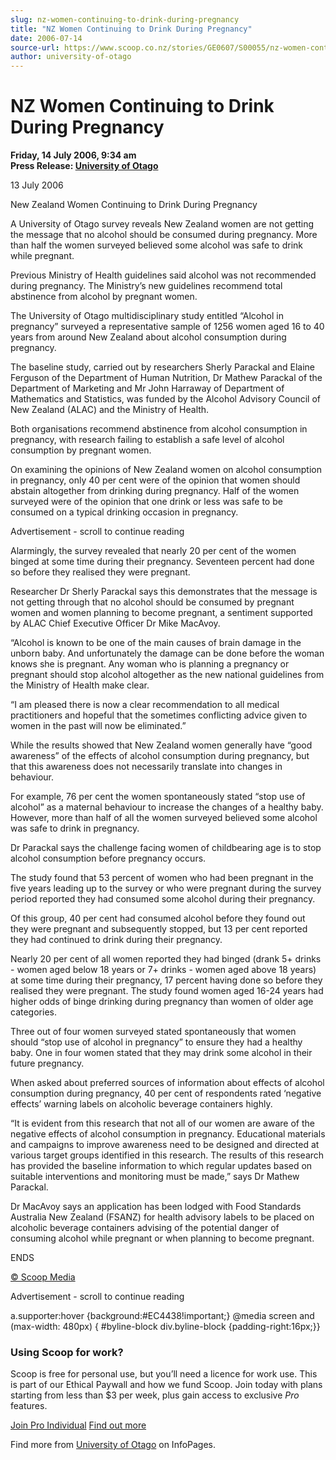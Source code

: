 ```yaml
---
slug: nz-women-continuing-to-drink-during-pregnancy
title: "NZ Women Continuing to Drink During Pregnancy"
date: 2006-07-14
source-url: https://www.scoop.co.nz/stories/GE0607/S00055/nz-women-continuing-to-drink-during-pregnancy.htm
author: university-of-otago
---
```

NZ Women Continuing to Drink During Pregnancy
=============================================

**Friday, 14 July 2006, 9:34 am**  
**Press Release: [University of Otago](https://info.scoop.co.nz/University_of_Otago)**

13 July 2006

  
New Zealand Women Continuing to Drink During Pregnancy

A University of Otago survey reveals New Zealand women are not getting the message that no alcohol should be consumed during pregnancy. More than half the women surveyed believed some alcohol was safe to drink while pregnant.

Previous Ministry of Health guidelines said alcohol was not recommended during pregnancy. The Ministry’s new guidelines recommend total abstinence from alcohol by pregnant women.

The University of Otago multidisciplinary study entitled “Alcohol in pregnancy” surveyed a representative sample of 1256 women aged 16 to 40 years from around New Zealand about alcohol consumption during pregnancy.

The baseline study, carried out by researchers Sherly Parackal and Elaine Ferguson of the Department of Human Nutrition, Dr Mathew Parackal of the Department of Marketing and Mr John Harraway of Department of Mathematics and Statistics, was funded by the Alcohol Advisory Council of New Zealand (ALAC) and the Ministry of Health.

Both organisations recommend abstinence from alcohol consumption in pregnancy, with research failing to establish a safe level of alcohol consumption by pregnant women.

On examining the opinions of New Zealand women on alcohol consumption in pregnancy, only 40 per cent were of the opinion that women should abstain altogether from drinking during pregnancy. Half of the women surveyed were of the opinion that one drink or less was safe to be consumed on a typical drinking occasion in pregnancy.

Advertisement - scroll to continue reading





Alarmingly, the survey revealed that nearly 20 per cent of the women binged at some time during their pregnancy. Seventeen percent had done so before they realised they were pregnant.

Researcher Dr Sherly Parackal says this demonstrates that the message is not getting through that no alcohol should be consumed by pregnant women and women planning to become pregnant, a sentiment supported by ALAC Chief Executive Officer Dr Mike MacAvoy.

“Alcohol is known to be one of the main causes of brain damage in the unborn baby. And unfortunately the damage can be done before the woman knows she is pregnant. Any woman who is planning a pregnancy or pregnant should stop alcohol altogether as the new national guidelines from the Ministry of Health make clear.

“I am pleased there is now a clear recommendation to all medical practitioners and hopeful that the sometimes conflicting advice given to women in the past will now be eliminated.”

While the results showed that New Zealand women generally have “good awareness” of the effects of alcohol consumption during pregnancy, but that this awareness does not necessarily translate into changes in behaviour.

For example, 76 per cent the women spontaneously stated “stop use of alcohol” as a maternal behaviour to increase the changes of a healthy baby. However, more than half of all the women surveyed believed some alcohol was safe to drink in pregnancy.

Dr Parackal says the challenge facing women of childbearing age is to stop alcohol consumption before pregnancy occurs.

The study found that 53 percent of women who had been pregnant in the five years leading up to the survey or who were pregnant during the survey period reported they had consumed some alcohol during their pregnancy.

Of this group, 40 per cent had consumed alcohol before they found out they were pregnant and subsequently stopped, but 13 per cent reported they had continued to drink during their pregnancy.

Nearly 20 per cent of all women reported they had binged (drank 5+ drinks - women aged below 18 years or 7+ drinks - women aged above 18 years) at some time during their pregnancy, 17 percent having done so before they realised they were pregnant. The study found women aged 16-24 years had higher odds of binge drinking during pregnancy than women of older age categories.

Three out of four women surveyed stated spontaneously that women should “stop use of alcohol in pregnancy” to ensure they had a healthy baby. One in four women stated that they may drink some alcohol in their future pregnancy.

When asked about preferred sources of information about effects of alcohol consumption during pregnancy, 40 per cent of respondents rated ‘negative effects’ warning labels on alcoholic beverage containers highly.

“It is evident from this research that not all of our women are aware of the negative effects of alcohol consumption in pregnancy. Educational materials and campaigns to improve awareness need to be designed and directed at various target groups identified in this research. The results of this research has provided the baseline information to which regular updates based on suitable interventions and monitoring must be made,” says Dr Mathew Parackal.

Dr MacAvoy says an application has been lodged with Food Standards Australia New Zealand (FSANZ) for health advisory labels to be placed on alcoholic beverage containers advising of the potential danger of consuming alcohol while pregnant or when planning to become pregnant.

  
ENDS

[© Scoop Media](http://www.scoop.co.nz/about/terms.html)  

Advertisement - scroll to continue reading



a.supporter:hover {background:#EC4438!important;} @media screen and (max-width: 480px) { #byline-block div.byline-block {padding-right:16px;}}

### Using Scoop for work?

Scoop is free for personal use, but you’ll need a licence for work use. This is part of our Ethical Paywall and how we fund Scoop. Join today with plans starting from less than $3 per week, plus gain access to exclusive _Pro_ features.  
  
[Join Pro Individual](https://pro.scoop.co.nz/Individual/?from=ProIn24) [Find out more](https://pro.scoop.co.nz/using-scoop-for-work/?from=ProIn24)

Find more from [University of Otago](https://info.scoop.co.nz/University_of_Otago) on InfoPages.